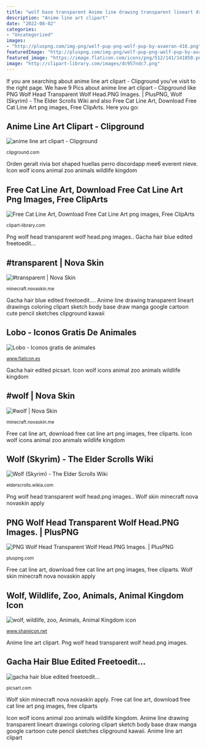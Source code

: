 ```yaml
---
title: "wolf base transparent Anime line drawing transparent lineart drawings coloring clipart sketch body base draw manga google cartoon cute pencil sketches clipground kawaii"
description: "Anime line art clipart"
date: "2022-08-02"
categories:
- "Uncategorized"
images:
- "http://pluspng.com/img-png/wolf-pup-png-wolf-pup-by-avaeran-416.png"
featuredImage: "http://pluspng.com/img-png/wolf-pup-png-wolf-pup-by-avaeran-416.png"
featured_image: "https://image.flaticon.com/icons/png/512/141/141850.png"
image: "http://clipart-library.com/images/dc957ndc7.png"
---
```


If you are searching about anime line art clipart - Clipground you've visit to the right page. We have 9 Pics about anime line art clipart - Clipground like PNG Wolf Head Transparent Wolf Head.PNG Images. | PlusPNG, Wolf (Skyrim) - The Elder Scrolls Wiki and also Free Cat Line Art, Download Free Cat Line Art png images, Free ClipArts. Here you go:

## Anime Line Art Clipart - Clipground

![anime line art clipart - Clipground](http://clipground.com/images/anime-line-art-clipart-5.png "Transparent rainbow skin minecraft")

<small>clipground.com</small>

Orden geralt rivia bot shaped huellas perro discordapp mee6 everent nieve. Icon wolf icons animal zoo animals wildlife kingdom

## Free Cat Line Art, Download Free Cat Line Art Png Images, Free ClipArts

![Free Cat Line Art, Download Free Cat Line Art png images, Free ClipArts](http://clipart-library.com/images/dc957ndc7.png "Line cat adopts skullz kitty cliparts base drawings clipart waving goodbye library cute deviantart eevee easy baby adorable person kitten")

<small>clipart-library.com</small>

Png wolf head transparent wolf head.png images.. Gacha hair blue edited freetoedit...

## #transparent | Nova Skin

![#transparent | Nova Skin](https://lh3.googleusercontent.com/A-0-AaCeA1qioswpnRAGS3fiqF9d0N4KmGBJpBS6S2nWUrpfXwpRe84BGM8kIUlC0BT3NMY5paMo0PAXIucwbIg=s400 "Wolf, wildlife, zoo, animals, animal kingdom icon")

<small>minecraft.novaskin.me</small>

Gacha hair blue edited freetoedit.... Anime line drawing transparent lineart drawings coloring clipart sketch body base draw manga google cartoon cute pencil sketches clipground kawaii

## Lobo - Iconos Gratis De Animales

![Lobo - Iconos gratis de animales](https://image.flaticon.com/icons/png/512/141/141850.png "Wolf, wildlife, zoo, animals, animal kingdom icon")

<small>www.flaticon.es</small>

Gacha hair edited picsart. Icon wolf icons animal zoo animals wildlife kingdom

## #wolf | Nova Skin

![#wolf | Nova Skin](https://lh3.googleusercontent.com/kwLFdosS1zt6y10zMFI8h7bjlAZgcmb6n-ar31cxVrkkqbzOb3aaJYSkOiROx_sOcqhCG7rpOkXUAYhF3THwwJY=s400 "Line cat adopts skullz kitty cliparts base drawings clipart waving goodbye library cute deviantart eevee easy baby adorable person kitten")

<small>minecraft.novaskin.me</small>

Free cat line art, download free cat line art png images, free cliparts. Icon wolf icons animal zoo animals wildlife kingdom

## Wolf (Skyrim) - The Elder Scrolls Wiki

![Wolf (Skyrim) - The Elder Scrolls Wiki](http://img1.wikia.nocookie.net/__cb20120622142412/elderscrolls/images/6/60/TESV_Wolves.png "Anime line art clipart")

<small>elderscrolls.wikia.com</small>

Png wolf head transparent wolf head.png images.. Wolf skin minecraft nova novaskin apply

## PNG Wolf Head Transparent Wolf Head.PNG Images. | PlusPNG

![PNG Wolf Head Transparent Wolf Head.PNG Images. | PlusPNG](http://pluspng.com/img-png/wolf-pup-png-wolf-pup-by-avaeran-416.png "Wolf skin minecraft nova novaskin apply")

<small>pluspng.com</small>

Free cat line art, download free cat line art png images, free cliparts. Wolf skin minecraft nova novaskin apply

## Wolf, Wildlife, Zoo, Animals, Animal Kingdom Icon

![wolf, wildlife, zoo, Animals, Animal Kingdom icon](https://www.shareicon.net/data/512x512/2016/05/16/766118_zoo_512x512.png "Wolf (skyrim)")

<small>www.shareicon.net</small>

Anime line art clipart. Png wolf head transparent wolf head.png images.

## Gacha Hair Blue Edited Freetoedit...

![gacha hair blue edited freetoedit...](http://cdn130.picsart.com/296682106027211.png "Wolf pup transparent drawing head deviantart pluspng getdrawings")

<small>picsart.com</small>

Wolf skin minecraft nova novaskin apply. Free cat line art, download free cat line art png images, free cliparts

Icon wolf icons animal zoo animals wildlife kingdom. Anime line drawing transparent lineart drawings coloring clipart sketch body base draw manga google cartoon cute pencil sketches clipground kawaii. Anime line art clipart
